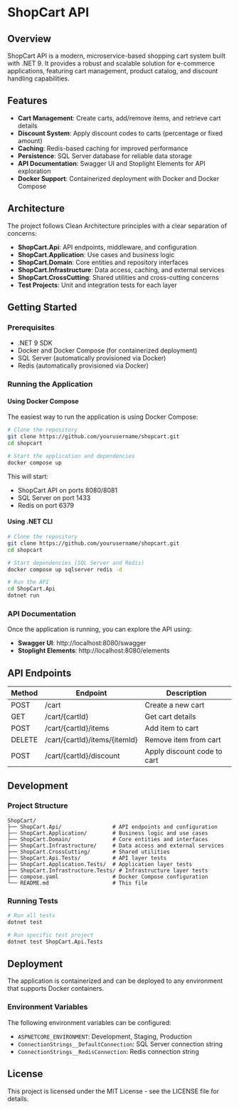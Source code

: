 # ShopCart API

## Overview

ShopCart API is a modern, microservice-based shopping cart system built with .NET 9. It provides a robust and scalable solution for e-commerce applications, featuring cart management, product catalog, and discount handling capabilities.

## Features

- **Cart Management**: Create carts, add/remove items, and retrieve cart details
- **Discount System**: Apply discount codes to carts (percentage or fixed amount)
- **Caching**: Redis-based caching for improved performance
- **Persistence**: SQL Server database for reliable data storage
- **API Documentation**: Swagger UI and Stoplight Elements for API exploration
- **Docker Support**: Containerized deployment with Docker and Docker Compose

## Architecture

The project follows Clean Architecture principles with a clear separation of concerns:

- **ShopCart.Api**: API endpoints, middleware, and configuration
- **ShopCart.Application**: Use cases and business logic
- **ShopCart.Domain**: Core entities and repository interfaces
- **ShopCart.Infrastructure**: Data access, caching, and external services
- **ShopCart.CrossCutting**: Shared utilities and cross-cutting concerns
- **Test Projects**: Unit and integration tests for each layer

## Getting Started

### Prerequisites

- .NET 9 SDK
- Docker and Docker Compose (for containerized deployment)
- SQL Server (automatically provisioned via Docker)
- Redis (automatically provisioned via Docker)

### Running the Application

#### Using Docker Compose

The easiest way to run the application is using Docker Compose:

```bash
# Clone the repository
git clone https://github.com/yourusername/shopcart.git
cd shopcart

# Start the application and dependencies
docker compose up
```

This will start:
- ShopCart API on ports 8080/8081
- SQL Server on port 1433
- Redis on port 6379

#### Using .NET CLI

```bash
# Clone the repository
git clone https://github.com/yourusername/shopcart.git
cd shopcart

# Start dependencies (SQL Server and Redis)
docker compose up sqlserver redis -d

# Run the API
cd ShopCart.Api
dotnet run
```

### API Documentation

Once the application is running, you can explore the API using:

- **Swagger UI**: http://localhost:8080/swagger
- **Stoplight Elements**: http://localhost:8080/elements

## API Endpoints

| Method | Endpoint                      | Description                       |
|--------|-------------------------------|-----------------------------------|
| POST   | /cart                         | Create a new cart                 |
| GET    | /cart/{cartId}                | Get cart details                  |
| POST   | /cart/{cartId}/items          | Add item to cart                  |
| DELETE | /cart/{cartId}/items/{itemId} | Remove item from cart             |
| POST   | /cart/{cartId}/discount       | Apply discount code to cart       |

## Development

### Project Structure

```
ShopCart/
├── ShopCart.Api/                # API endpoints and configuration
├── ShopCart.Application/        # Business logic and use cases
├── ShopCart.Domain/             # Core entities and interfaces
├── ShopCart.Infrastructure/     # Data access and external services
├── ShopCart.CrossCutting/       # Shared utilities
├── ShopCart.Api.Tests/          # API layer tests
├── ShopCart.Application.Tests/  # Application layer tests
├── ShopCart.Infrastructure.Tests/ # Infrastructure layer tests
├── compose.yaml                 # Docker Compose configuration
└── README.md                    # This file
```

### Running Tests

```bash
# Run all tests
dotnet test

# Run specific test project
dotnet test ShopCart.Api.Tests
```

## Deployment

The application is containerized and can be deployed to any environment that supports Docker containers.

### Environment Variables

The following environment variables can be configured:

- `ASPNETCORE_ENVIRONMENT`: Development, Staging, Production
- `ConnectionStrings__DefaultConnection`: SQL Server connection string
- `ConnectionStrings__RedisConnection`: Redis connection string

## License

This project is licensed under the MIT License - see the LICENSE file for details.
